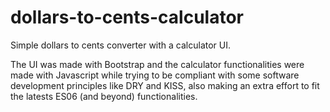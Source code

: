 # dollars-to-cents-calculator
Simple dollars to cents converter with a calculator UI.

The UI was made with Bootstrap and the calculator functionalities were made with Javascript while trying to be compliant with some software development principles like DRY and KISS, also making an extra effort to fit the latests ES06 (and beyond) functionalities.
